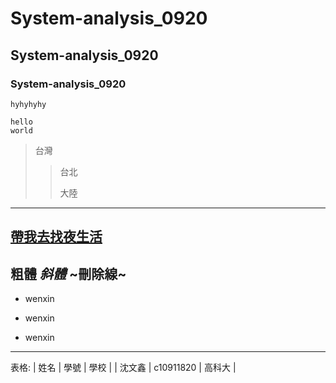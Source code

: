 # System-analysis_0920
## System-analysis_0920
### System-analysis_0920


`hyhyhyhy`
```
hello
world
```

>台灣
>>台北
>>
>>大陸

---
[帶我去找夜生活](https://www.youtube.com/watch?v=W9Fq1HC_5hg)
---
**粗體**
*斜體*
~刪除線~
---

* wenxin
- wenxin
+ wenxin

---
表格:
|  姓名  |   學號    |   學校 |
| 沈文鑫 | c10911820 | 高科大 |
